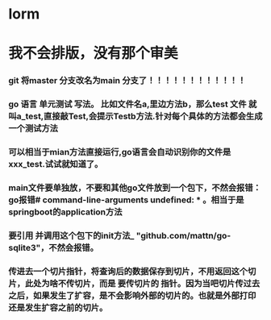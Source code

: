 # lorm
<h1>我不会排版，没有那个审美
<h3>git 将master 分支改名为main 分支了！！！！！！！！！！！！
<h3>go 语言 单元测试 写法。 比如文件名a,里边方法b，那么test 文件 就叫a_test,直接敲Test,会提示Testb方法.针对每个具体的方法都会生成一个测试方法
<h3>可以相当于mian方法直接运行,go语言会自动识别你的文件是xxx_test.试试就知道了。 
<h3>  main文件要单独放，不要和其他go文件放到一个包下，不然会报错：go报错# command-line-arguments undefined: * 。相当于是springboot的application方法
<h3>要引用 并调用这个包下的init方法_ "github.com/mattn/go-sqlite3"，不然会报错。
<h3>传进去一个切片指针，将查询后的数据保存到切片，不用返回这个切片，此处为啥不传切片，而是 要传切片的 指针。因为当吧切片传过去之后，如果发生了扩容，是不会影响外部的切片的。也就是外部打印还是发生扩容之前的切片。